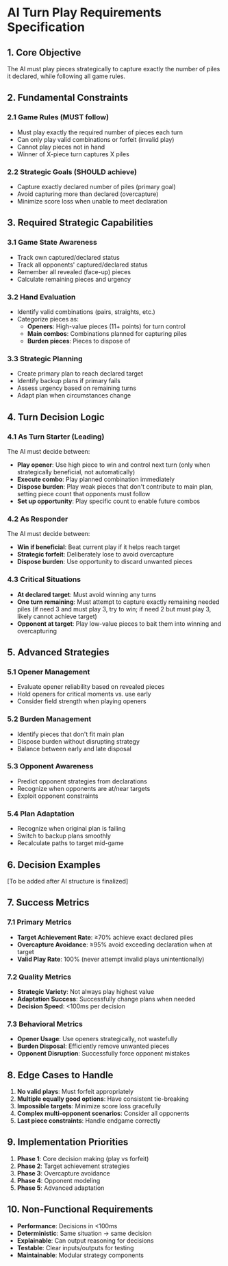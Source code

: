 # AI Turn Play Requirements Specification

## 1. Core Objective
The AI must play pieces strategically to capture exactly the number of piles it declared, while following all game rules.

## 2. Fundamental Constraints

### 2.1 Game Rules (MUST follow)
- Must play exactly the required number of pieces each turn
- Can only play valid combinations or forfeit (invalid play)
- Cannot play pieces not in hand
- Winner of X-piece turn captures X piles

### 2.2 Strategic Goals (SHOULD achieve)
- Capture exactly declared number of piles (primary goal)
- Avoid capturing more than declared (overcapture)
- Minimize score loss when unable to meet declaration

## 3. Required Strategic Capabilities

### 3.1 Game State Awareness
- Track own captured/declared status
- Track all opponents' captured/declared status
- Remember all revealed (face-up) pieces
- Calculate remaining pieces and urgency

### 3.2 Hand Evaluation
- Identify valid combinations (pairs, straights, etc.)
- Categorize pieces as:
  - **Openers**: High-value pieces (11+ points) for turn control
  - **Main combos**: Combinations planned for capturing piles
  - **Burden pieces**: Pieces to dispose of

### 3.3 Strategic Planning
- Create primary plan to reach declared target
- Identify backup plans if primary fails
- Assess urgency based on remaining turns
- Adapt plan when circumstances change

## 4. Turn Decision Logic

### 4.1 As Turn Starter (Leading)
The AI must decide between:
- **Play opener**: Use high piece to win and control next turn (only when strategically beneficial, not automatically)
- **Execute combo**: Play planned combination immediately
- **Dispose burden**: Play weak pieces that don't contribute to main plan, setting piece count that opponents must follow
- **Set up opportunity**: Play specific count to enable future combos

### 4.2 As Responder
The AI must decide between:
- **Win if beneficial**: Beat current play if it helps reach target
- **Strategic forfeit**: Deliberately lose to avoid overcapture
- **Dispose burden**: Use opportunity to discard unwanted pieces

### 4.3 Critical Situations
- **At declared target**: Must avoid winning any turns
- **One turn remaining**: Must attempt to capture exactly remaining needed piles (if need 3 and must play 3, try to win; if need 2 but must play 3, likely cannot achieve target)
- **Opponent at target**: Play low-value pieces to bait them into winning and overcapturing

## 5. Advanced Strategies

### 5.1 Opener Management
- Evaluate opener reliability based on revealed pieces
- Hold openers for critical moments vs. use early
- Consider field strength when playing openers

### 5.2 Burden Management
- Identify pieces that don't fit main plan
- Dispose burden without disrupting strategy
- Balance between early and late disposal

### 5.3 Opponent Awareness
- Predict opponent strategies from declarations
- Recognize when opponents are at/near targets
- Exploit opponent constraints

### 5.4 Plan Adaptation
- Recognize when original plan is failing
- Switch to backup plans smoothly
- Recalculate paths to target mid-game

## 6. Decision Examples

[To be added after AI structure is finalized]

## 7. Success Metrics

### 7.1 Primary Metrics
- **Target Achievement Rate**: ≥70% achieve exact declared piles
- **Overcapture Avoidance**: ≥95% avoid exceeding declaration when at target
- **Valid Play Rate**: 100% (never attempt invalid plays unintentionally)

### 7.2 Quality Metrics
- **Strategic Variety**: Not always play highest value
- **Adaptation Success**: Successfully change plans when needed
- **Decision Speed**: <100ms per decision

### 7.3 Behavioral Metrics
- **Opener Usage**: Use openers strategically, not wastefully
- **Burden Disposal**: Efficiently remove unwanted pieces
- **Opponent Disruption**: Successfully force opponent mistakes

## 8. Edge Cases to Handle

1. **No valid plays**: Must forfeit appropriately
2. **Multiple equally good options**: Have consistent tie-breaking
3. **Impossible targets**: Minimize score loss gracefully
4. **Complex multi-opponent scenarios**: Consider all opponents
5. **Last piece constraints**: Handle endgame correctly

## 9. Implementation Priorities

1. **Phase 1**: Core decision making (play vs forfeit)
2. **Phase 2**: Target achievement strategies
3. **Phase 3**: Overcapture avoidance
4. **Phase 4**: Opponent modeling
5. **Phase 5**: Advanced adaptation

## 10. Non-Functional Requirements

- **Performance**: Decisions in <100ms
- **Deterministic**: Same situation → same decision
- **Explainable**: Can output reasoning for decisions
- **Testable**: Clear inputs/outputs for testing
- **Maintainable**: Modular strategy components